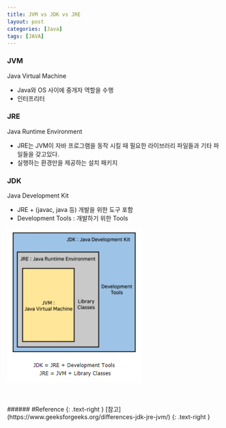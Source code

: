 ```yaml
---
title: JVM vs JDK vs JRE
layout: post
categories: [Java]
tags: [JAVA]
---
```


### JVM
Java Virtual Machine
* Java와 OS 사이에 중개자 역할을 수행
* 인터프리터

### JRE
Java Runtime Environment
* JRE는 JVM이 자바 프로그램을 동작 시킬 때 필요한 라이브러리 파일들과 기타 파일들을 갖고있다.
* 실행하는 환경만을 제공하는 설치 패키지

### JDK
Java Development Kit
* JRE + (javac, java 등) 개발을 위한 도구 포함
* Development Tools : 개발하기 위한 Tools

![jvm](/assets/img/java02_jdk_jre.png)


<br>
<br>
###### #Reference
{: .text-right }
[참고](https://www.geeksforgeeks.org/differences-jdk-jre-jvm/)
{: .text-right }
